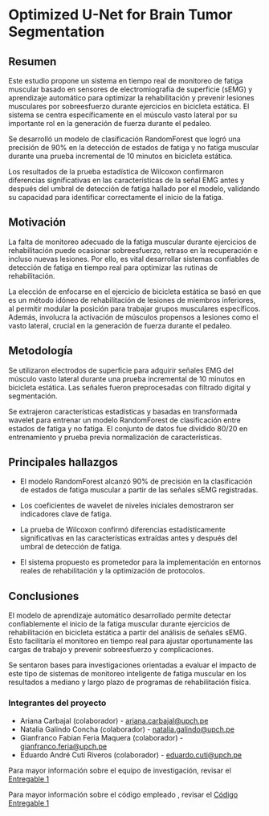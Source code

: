 

# Optimized U-Net for Brain Tumor Segmentation


## Resumen 

Este estudio propone un sistema en tiempo real de monitoreo de fatiga muscular basado en sensores de electromiografía de superficie (sEMG) y aprendizaje automático para optimizar la rehabilitación y prevenir lesiones musculares por sobreesfuerzo durante ejercicios en bicicleta estática. El sistema se centra específicamente en el músculo vasto lateral por su importante rol en la generación de fuerza durante el pedaleo.

Se desarrolló un modelo de clasificación RandomForest que logró una precisión de 90% en la detección de estados de fatiga y no fatiga muscular durante una prueba incremental de 10 minutos en bicicleta estática. 

Los resultados de la prueba estadística de Wilcoxon confirmaron diferencias significativas en las características de la señal EMG antes y después del umbral de detección de fatiga hallado por el modelo, validando su capacidad para identificar correctamente el inicio de la fatiga.

## Motivación

La falta de monitoreo adecuado de la fatiga muscular durante ejercicios de rehabilitación puede ocasionar sobreesfuerzo, retraso en la recuperación e incluso nuevas lesiones. Por ello, es vital desarrollar sistemas confiables de detección de fatiga en tiempo real para optimizar las rutinas de rehabilitación.

La elección de enfocarse en el ejercicio de bicicleta estática se basó en que es un método idóneo de rehabilitación de lesiones de miembros inferiores, al permitir modular la posición para trabajar grupos musculares específicos. Además, involucra la activación de músculos propensos a lesiones como el vasto lateral, crucial en la generación de fuerza durante el pedaleo.

## Metodología

Se utilizaron electrodos de superficie para adquirir señales EMG del músculo vasto lateral durante una prueba incremental de 10 minutos en bicicleta estática. Las señales fueron preprocesadas con filtrado digital y segmentación.

Se extrajeron características estadísticas y basadas en transformada wavelet para entrenar un modelo RandomForest de clasificación entre estados de fatiga y no fatiga. El conjunto de datos fue dividido 80/20 en entrenamiento y prueba previa normalización de características.

## Principales hallazgos

- El modelo RandomForest alcanzó 90% de precisión en la clasificación de estados de fatiga muscular a partir de las señales sEMG registradas.

- Los coeficientes de wavelet de niveles iniciales demostraron ser indicadores clave de fatiga.

- La prueba de Wilcoxon confirmó diferencias estadísticamente significativas en las características extraídas antes y después del umbral de detección de fatiga.

- El sistema propuesto es prometedor para la implementación en entornos reales de rehabilitación y la optimización de protocolos.

## Conclusiones

El modelo de aprendizaje automático desarrollado permite detectar confiablemente el inicio de la fatiga muscular durante ejercicios de rehabilitación en bicicleta estática a partir del análisis de señales sEMG. Esto facilitaría el monitoreo en tiempo real para ajustar oportunamente las cargas de trabajo y prevenir sobreesfuerzo y complicaciones.

Se sentaron bases para investigaciones orientadas a evaluar el impacto de este tipo de sistemas de monitoreo inteligente de fatiga muscular en los resultados a mediano y largo plazo de programas de rehabilitación física.

### Integrantes del proyecto

- Ariana Carbajal (colaborador) - ariana.carbajal@upch.pe 
- Natalia Galindo Concha (colaborador) - natalia.galindo@upch.pe 
- Gianfranco Fabian Feria Maquera (colaborador) - gianfranco.feria@upch.pe 
- Eduardo André Cuti Riveros (colaborador) -  eduardo.cuti@upch.pe 


Para mayor información sobre el equipo de investigación, revisar el [Entregable 1][enlace-entregable1]

[enlace-entregable1]: https://github.com/arianacarbajal/ISB_Grupo3/blob/3df8663a70e21ea88d1cc997fa5a18c9b391c73e/ISB/Laboratorios/1.Sobre%20nosotros.md


Para mayor información sobre el código empleado , revisar el [Código Entregable 1][enlace-entregable1]

[enlace-entregable1]:https://github.com/arianacarbajal/ISB_Grupo3/tree/eedd6beeb8655bfa58397a819f8e53da771458a6/Software
